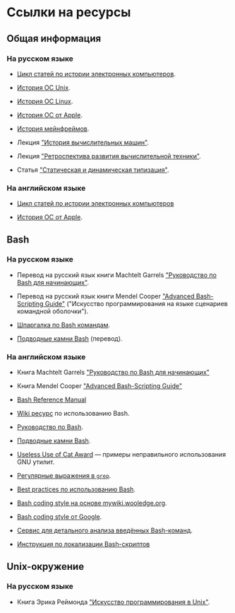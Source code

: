 # Ссылки на ресурсы

## Общая информация

### На русском языке

* [Цикл статей по истории электронных компьютеров](https://habr.com/ru/post/408611).

* [История ОС Unix](https://habr.com/ru/post/147774).

* [История ОС Linux](https://habr.com/ru/post/95646).

* [История ОС от Apple](https://habr.com/ru/post/198016).

* [История мейнфреймов](http://www.thg.ru/cpu/mainframe_history/index.html).

* Лекция ["История вычислительных машин"](https://postnauka.ru/video/86550).

* Лекция ["Ретроспектива развития вычислительной техники"](https://postnauka.ru/video/38501).

* Статья ["Статическая и динамическая типизация"](https://habr.com/ru/post/308484).

### На английском языке

* [Цикл статей по истории электронных компьютеров](https://technicshistory.com/2017/08/29/the-electronic-computers-part-1-prologue)

* [История ОС от Apple](http://www.kernelthread.com/publications/appleoshistory).

## Bash

### На русском языке

* Перевод на русский язык книги Machtelt Garrels ["Руководство по Bash для начинающих"](http://rus-linux.net/nlib.php?name=/MyLDP/BOOKS/Bash-Guide-1.12-ru/bash-guide-index.html).

* Перевод на русский язык книги Mendel Cooper ["Advanced Bash-Scripting Guide"](https://www.opennet.ru/docs/RUS/bash_scripting_guide) ("Искусство программирования на языке сценариев командной оболочки").

* [Шпаргалка по Bash командам](https://tproger.ru/translations/bash-cheatsheet).

* [Подводные камни Bash](https://habr.com/ru/company/mailru/blog/311762/) (перевод).

### На английском языке

* Книга Machtelt Garrels ["Руководство по Bash для начинающих"](http://tille.garrels.be/training/bash)

* Книга Mendel Cooper ["Advanced Bash-Scripting Guide"](http://tldp.org/LDP/abs/html)

* [Bash Reference Manual](https://www.gnu.org/software/bash/manual/html_node/index.html#SEC_Contents)

* [Wiki ресурс](https://wiki.bash-hackers.org) по использованию Bash.

* [Руководство по Bash](http://mywiki.wooledge.org/BashGuide).

* [Подводные камни Bash](http://mywiki.wooledge.org/BashPitfalls).

* [Useless Use of Cat Award](http://www.smallo.ruhr.de/award.html) — примеры неправильного использования GNU утилит.

* [Регулярные выражения в `grep`](https://www.cyberciti.biz/faq/grep-regular-expressions).

* [Best practices по использованию Bash](http://mywiki.wooledge.org/BashGuide/Practices).

* [Bash coding style на основе mywiki.wooledge.org](https://github.com/bahamas10/bash-style-guide).

* [Bash coding style от Google](https://google.github.io/styleguide/shellguide.html).

* [Сервис для детального анализа введённых Bash-команд](https://explainshell.com/#).

* [Инструкция по локализации Bash-скриптов](https://mywiki.wooledge.org/BashFAQ/098?highlight=(Localization))

## Unix-окружение

### На русском языке

* Книга Эрика Реймонда ["Искусство программирования в Unix"](https://ru.wikipedia.org/wiki/Философия_Unix#Реймонд:_Искусство_программирования_в_Unix).